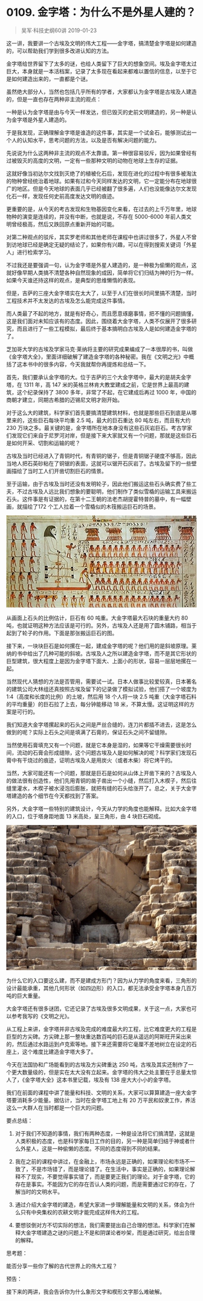 # 0109. 金字塔：为什么不是外星人建的？
> 吴军·科技史纲60讲
2019-01-23

这一讲，我要讲一个古埃及文明的伟大工程——金字塔，搞清楚金字塔是如何建造的，可以帮助我们学到很多改进认知的方法。

金字塔给世界留下了太多的谜，也给人类留下了巨大的想象空间。埃及金字塔太过巨大，本身就是一本活档案，记录了太多现在看起来都难以置信的信息，以至于它是如何建造出来的，一直都是个谜。

虽然绝大部分人，当然也包括几乎所有的学者，大家都认为金字塔是古埃及人建造的，但是一直也存在两种非主流的观点：

一种是认为金字塔是由与今天一样发达，但已毁灭的史前文明建造的，另一种是认为金字塔是外星人建造的。

于是我发现，正确理解金字塔是谁造的这件事，其实是一个试金石，能够测试出一个人的认知水平，思考问题的方法，以及是否有解决问题的能力。

先说说为什么这两种非主流的观点不太靠谱。第一种很容易驳斥，因为如果曾经有过被毁灭的高度的文明，一定有一些那种文明的动物在地球上生存的证据。

这就好像当初达尔文找到灭绝了的植被化石后，发现在进化的过程中有很多被淘汰的物种曾经统治着地球。如果有过和今天同样发达的文明，它一定能分布在地球很广的地区。但是今天地球的表面几乎已经被翻了很多遍，人们也没能像达尔文发现化石一样，发现任何史前高度发达文明的痕迹。

更重要的是，从今天的考古发现和生物基因变化来看，在过去的上千万年里，地球物种的演变是连续的，并没有中断，也就是说，不存在 5000-6000 年前人类文明曾经极高，然后又跌回原点重新开始的可能。

对第二种观点的驳斥，其实罗老师和其他老师在课程中也讲过很多了，外星人不曾到访地球已经是确定无疑的结论了，如果你有兴趣，可以在得到搜索关键词「外星人」进行检索学习。

不过我还是要强调一句，认为金字塔是外星人建造的，是一种极为偷懒的观点，这就好像早期人类搞不清楚各种自然现象的成因，简单将它们归结为神的行为一样。如果今天谁还持这样的观点，是典型的思维懒惰的表现。

但是，吉萨的三座大金字塔实在太大了，以至于人们在很长时间里搞不清楚，当时工程技术并不太发达的古埃及怎么能完成这件事情。

而人类最了不起的地方，就是有好奇心，而且愿意琢磨事情，把不懂的问题搞懂，这是我们面对未知应该有的态度。因此，围绕着大金字塔，人类不仅展开了很多研究，而且进行了一些工程模拟，最后终于基本搞明白古埃及人是如何建造金字塔的了。

芝加哥大学的古埃及学家马克·莱纳将主要的研究成果编成了一本很厚的书，叫做《金字塔大全》，里面详细破解了建造金字塔的各种秘密。我在《文明之光》中概括了这本书中的很多内容，今天我就帮你再提炼和总结一下。

首先，我们要承认金字塔的大。位于吉萨的三个大金字塔中，最大的是胡夫金字塔，在 1311 年，高 147 米的英格兰林肯大教堂建成之前，它是世界上最高的建筑，这个纪录保持了 3800 多年，非常了不起，在它建成后再过 1000 年，中国的商朝才建立，同期古希腊的迈锡尼文明才刚开始。

对于这么大的建筑，科学家们首先要搞清楚建筑材料，也就是那些巨石到底是从哪里来的，这些巨石每块平均重 2.5 吨，最大的巨石重达 80 吨左右，而且有大约 230 万块之多。最关键的是，金字塔所在地本身没有这些石灰岩巨石。考古学家们发现它们来自于尼罗河对岸，但是接下来大家就又有一个问题，那就是这些巨石是如何开采、切割和运输的呢？

古埃及当时已经进入了青铜时代，有青铜的锯子，但是青铜锯子硬度不够高，因此当地人把石英砂粘在了铜锯的表面，这就可以锯开石灰岩了。古埃及留下的一些壁画描绘了当时工人们开凿切割巨石的情景。

至于运输，由于古埃及当时还没有发明轮子，因此他们搬运这些石头确实费了些工夫，不过古埃及人远比我们想象的要聪明，他们制作了类似雪橇的运输工具来搬运石头。这件事是有证据的，在第十二王朝的法老杰胡提霍特普的墓中，有一幅壁画，就描绘了172 个工人拉着一个雪橇似的木筏搬运巨石的场景。

![](./res/2019015.jpg)

从画面上石头的比例估计，巨石有 60 吨重。大金字塔最大石块的重量大约 80 吨，也就证明这种方法应该是可行的。另外，古埃及人还是用了圆木铺路，相当于起到了轮子的作用。下面是那张搬运巨石的图。

接下来，一块块巨石是如何摞在一起，建成金字塔的呢？他们用的是斜坡原理。莱纳的书中给出了几种可能的斜坡。古埃及人之所以建造金字塔，而不是其它形状的巨型建筑，很大程度上是因为金字塔下面大、上面小的形状，容易一层层地摞在一起。

当然现代人猜想的方法是否管用，需要试一试。日本人做事比较爱较真，日本著名的建筑公司大林组还真按照古埃及留下的记录做了模拟试验，他们搭了一个坡度为 1∶4（高度和长度的比例）的土坡，然后用 18 个人将一块 2.5 吨重（大金字塔石料的平均重量）的巨石拉了上去，每分钟能移动 18 米，不算太慢。这证明这样的方案是可行的。

我们知道大金字塔摞起来的石头之间是严丝合缝的，连刀片都插不进去，这是怎么做到的呢？实际上石头之间是填满了石膏的，保证石头之间不留缝隙。

当然使用石膏填充又有一个问题，就是它本身是湿的，如果等它干燥需要很长时间，流动的石膏会形成缝隙，这个问题古埃及人是如何解决的呢？科学家们发现石膏中有干烧过的痕迹，证明古埃及人是用炭火（或者木柴）将它烤干的。

当然，大家可能还有一个问题，那就是巨石是如何从山体上开凿下来的？古埃及人的做法很有创造性，他们先用青铜的凿子凿出一个小缝，然后打入木楔子，然后往缝里灌水，木楔子被水浸泡后膨胀，就把有缝的石头给涨开了。总之，关于大金字塔建造的各个细节在今天都找到了答案。

另外，大金字塔一些特别的建筑设计，今天从力学的角度也能解释。比如大金字塔的入口，位于塔身距地面 13 米高处，呈三角形，由 4 块巨石砌成。

![](./res/2019016.jpg)

为什么它的入口要这么建，而不是建成方形门？因为从力学的角度来看，三角形的设计最能承重，其他几何形状（如四边形）的入口，都无法承受金字塔本身几百万吨的巨大重量。

大金字塔还有很多谜团，它还记录了古埃及很多文明成果，关于这一点，大家也可以参考我写的《文明之光》。

从工程上来讲，金字塔并非古埃及完成的难度最大的工程，比它难度更大的工程是巨型的方尖碑。方尖碑上那一整块重达数百吨的巨石是从遥远的阿斯旺开采出来的，然后通过水路运到卢克索等地。接下来还需要将它毫厘不差地树立在设定的石座上，这个难度比建造金字塔大多了。

今天在法国协和广场能看到的古埃及方尖碑重达 250 吨，古埃及其实还制作了一个更大数量级的，但是实在太大没有立起来。金字塔的伟大之处主要在于总量太惊人了，《金字塔大全》这本书里记载，埃及有 138 座大大小小的金字塔。

我们在前面的课程中讲了能量和科技、文明的关系，大家可以算算建造一座大金字塔要消耗多少能量。据估计，当时在金字塔工地上有 20 万平民和奴隶工作，养活这么一大群人在当时都是一个巨大的问题。

要点总结：

1. 对于我们不知道的事情，我们有两种态度，一种是设法将它们搞清楚，这就是人类积极的态度，也是科学家每日工作的目的，另一种是简单归结于神或者什么外星人，这是一种偷懒的态度。不同的态度得到不同的结果。

2. 我在之前的课程中讲过，在金融上，市场永远是正确的，如果理论和市场不一致了，不是市场错了，而是理论错了。在生活中，事实是正确的，如果理论解释不了现实，不要觉得事实错了，而是要更正我们的理论。对于金字塔，它的存在是事实。不能因为它的存在否认人类的问题，而是需要通过它的存在，了解当时的文明水平。
3. 通过介绍大金字塔的建造，希望大家进一步理解能量和文明的关系，体会为什么只有中央集权的农耕文明才能完成这样伟大的工程。
4. 要想驳倒对方不切实际的想法，我们需要提出自己合理的想法。科学家们在解释大金字塔建造之谜的问题上不是和阴谋论者吵架，而是通过研究，给出合理的解释。

思考题：

能否分享一些你了解的古代世界上的伟大工程？

预告：

接下来的两讲，我会告诉你为什么象形文字和楔形文字那么难破解。